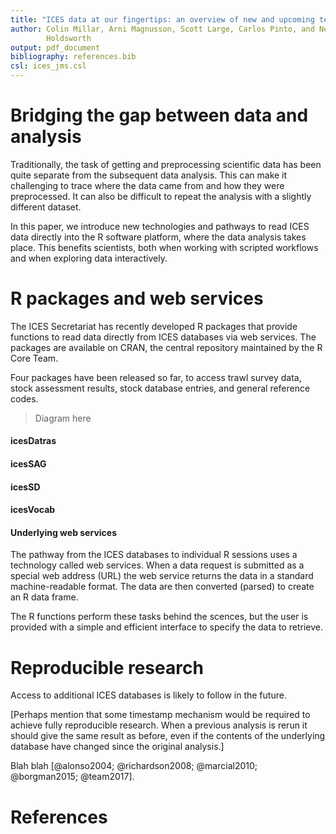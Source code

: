 ```yaml
---
title: "ICES data at our fingertips: an overview of new and upcoming technologies"
author: Colin Millar, Arni Magnusson, Scott Large, Carlos Pinto, and Neil
        Holdsworth
output: pdf_document
bibliography: references.bib
csl: ices_jms.csl
---
```


# Bridging the gap between data and analysis

Traditionally, the task of getting and preprocessing scientific data has been
quite separate from the subsequent data analysis. This can make it challenging
to trace where the data came from and how they were preprocessed. It can also be
difficult to repeat the analysis with a slightly different dataset.

In this paper, we introduce new technologies and pathways to read ICES data
directly into the R software platform, where the data analysis takes place. This
benefits scientists, both when working with scripted workflows and when
exploring data interactively.

# R packages and web services

The ICES Secretariat has recently developed R packages that provide functions to
read data directly from ICES databases via web services. The packages are
available on CRAN, the central repository maintained by the R Core Team.

Four packages have been released so far, to access trawl survey data, stock
assessment results, stock database entries, and general reference codes.

> Diagram here

#### icesDatras

#### icesSAG

#### icesSD

#### icesVocab

#### Underlying web services

The pathway from the ICES databases to individual R sessions uses a technology
called web services. When a data request is submitted as a special web address
(URL) the web service returns the data in a standard machine-readable format.
The data are then converted (parsed) to create an R data frame.

The R functions perform these tasks behind the scences, but the user is provided
with a simple and efficient interface to specify the data to retrieve.

# Reproducible research

Access to additional ICES databases is likely to follow in the future.

[Perhaps mention that some timestamp mechanism would be required to achieve
fully reproducible research. When a previous analysis is rerun it should give
the same result as before, even if the contents of the underlying database have
changed since the original analysis.]

Blah blah [@alonso2004; @richardson2008; @marcial2010; @borgman2015; @team2017].

# References
